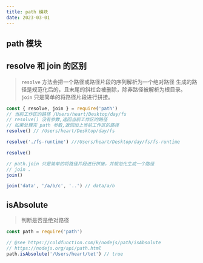 ```yaml
---
title: path 模块
date: 2023-03-01
---
```


## path 模块

## resolve 和 join 的区别

> `resolve` 方法会把一个路径或路径片段的序列解析为一个绝对路径 生成的路径是规范化后的，且末尾的斜杠会被删除，除非路径被解析为根目录。 `join` 只是简单的将路径片段进行拼接。

```js
const { resolve, join } = require('path')
// 当前工作区的路径 /Users/heart/Desktop/day/fs
// resolve() 没有参数,返回当前工作区的路径
// 如果处理完 path 参数,返回加上当前工作区的路径
resolve() // /Users/heart/Desktop/day/fs

resolve('./fs-runtime') ///Users/heart/Desktop/day/fs/fs-runtime

resolve()

// path.join 只是简单的将路径片段进行拼接，并规范化生成一个路径
// join .
join()

join('data', '/a/b/c', '..') // data/a/b
```

## isAbsolute

> 判断是否是绝对路径

```js
const path = require('path')

// @see https://coldfunction.com/k/nodejs/path/isAbsolute
// https://nodejs.org/api/path.html
path.isAbsolute('/Users/heart/tet') // true
```
